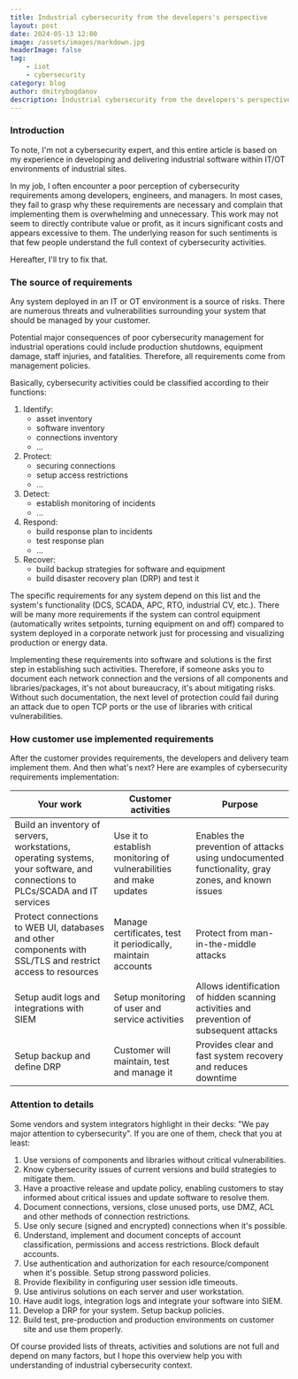 ```yaml
---
title: Industrial cybersecurity from the developers's perspective
layout: post
date: 2024-05-13 12:00
image: /assets/images/markdown.jpg
headerImage: false
tag:
    - iiot
    - cybersecurity
category: blog
author: dmitrybogdanov
description: Industrial cybersecurity from the developers's perspective
---
```


### Introduction

To note, I'm not a cybersecurity expert, and this entire article is based on my experience in developing and delivering industrial software within IT/OT environments of industrial sites.

In my job, I often encounter a poor perception of cybersecurity requirements among developers, engineers, and managers. In most cases, they fail to grasp why these requirements are necessary and complain that implementing them is overwhelming and unnecessary. This work may not seem to directly contribute value or profit, as it incurs significant costs and appears excessive to them. The underlying reason for such sentiments is that few people understand the full context of cybersecurity activities.

Hereafter, I'll try to fix that. 

### The source of requirements

Any system deployed in an IT or OT environment is a source of risks. There are numerous threats and vulnerabilities surrounding your system that should be managed by your customer.

Potential major consequences of poor cybersecurity management for industrial operations could include production shutdowns, equipment damage, staff injuries, and fatalities. Therefore, all requirements come from management policies.

Basically, cybersecurity activities could be classified according to their functions: 

1. Identify: 
	- asset inventory
	- software inventory
	- connections inventory
	- ...
1. Protect: 
	- securing connections
	- setup access restrictions
	- ...
1. Detect: 
	- establish monitoring of incidents
	- ...
1. Respond: 
	- build response plan to incidents
	- test response plan
	- ...
1. Recover: 
	- build backup strategies for software and equipment
	- build disaster recovery plan (DRP) and test it

The specific requirements for any system depend on this list and the system's functionality (DCS, SCADA, APC, RTO, industrial CV, etc.). There will be many more requirements if the system can control equipment (automatically writes setpoints, turning equipment on and off) compared to system deployed in a corporate network just for processing and visualizing production or energy data.

Implementing these requirements into software and solutions is the first step in establishing such activities. Therefore, if someone asks you to document each network connection and the versions of all components and libraries/packages, it's not about bureaucracy, it's about mitigating risks. Without such documentation, the next level of protection could fail during an attack due to open TCP ports or the use of libraries with critical vulnerabilities.

### How customer use implemented requirements
After the customer provides requirements, the developers and delivery team implement them. And then what's next? Here are examples of cybersecurity requirements implementation:

| Your work | Customer activities | Purpose |
| --- | --- | --- |
| Build an inventory of servers, workstations, operating systems, your software, and connections to PLCs/SCADA and IT services | Use it to establish monitoring of vulnerabilities and make updates | Enables the prevention of attacks using undocumented functionality, gray zones, and known issues |
| Protect connections to WEB UI, databases and other components with SSL/TLS and restrict access to resources | Manage certificates, test it periodically, maintain accounts | Protect from man-in-the-middle attacks |
| Setup audit logs and integrations with SIEM | Setup monitoring of user and service activities | Allows identification of hidden scanning activities and prevention of subsequent attacks |
| Setup backup and define DRP | Customer will maintain, test and manage it | Provides clear and fast system recovery and reduces downtime |


### Attention to details

Some vendors and system integrators highlight in their decks: "We pay major attention to cybersecurity". If you are one of them, check that you at least:

1. Use versions of components and libraries without critical vulnerabilities. 
2. Know cybersecurity issues of current versions and build strategies to mitigate them.
3. Have a proactive release and update policy, enabling customers to stay informed about critical issues and update software to resolve them.
4. Document connections, versions, close unused ports, use DMZ, ACL and other methods of connection restrictions. 
5. Use only secure (signed and encrypted) connections when it's possible.
6. Understand, implement and document concepts of account classification, permissions and access restrictions. Block default accounts. 
7. Use authentication and authorization for each resource/component when it's possible. Setup strong password policies.
8. Provide flexibility in configuring user session idle timeouts.
9. Use antivirus solutions on each server and user workstation.
10. Have audit logs, integration logs and integrate your software into SIEM.
11. Develop a DRP for your system. Setup backup policies. 
12. Build test, pre-production and production environments on customer site and use them properly.

Of course provided lists of threats, activities and solutions are not full and depend on many factors, but I hope this overview help you with understanding of industrial cybersecurity context.

